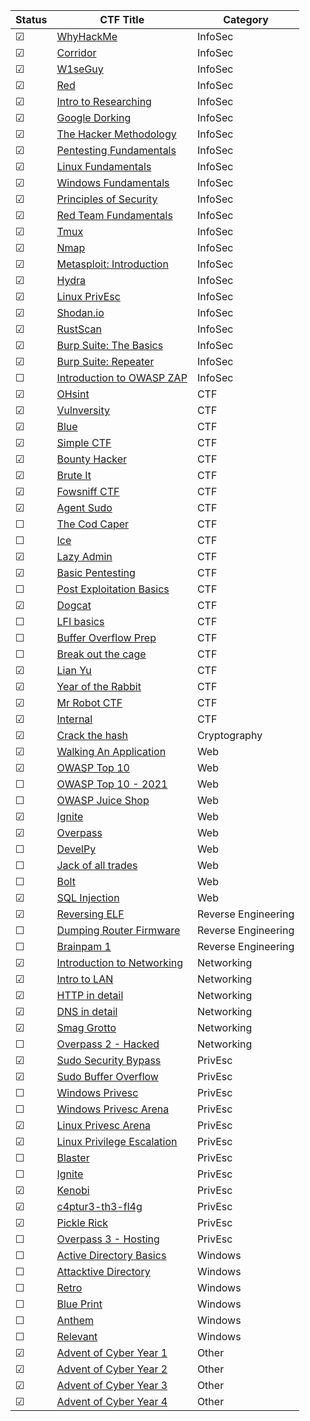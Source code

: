 | Status | CTF Title                                                                    | Category            |
| ---    | ---                                                                           | ---                 |
| ☑      | [WhyHackMe](https://tryhackme.com/r/room/whyhackme)                               | InfoSec               |
| ☑      | [Corridor](https://tryhackme.com/r/room/corridor)                                 | InfoSec               |
| ☑      | [W1seGuy](https://tryhackme.com/r/room/w1seguy)                                   | InfoSec               |
| ☑      | [Red](https://tryhackme.com/r/room/redisl33t) | InfoSec               |
| ☑      | [Intro to Researching](https://tryhackme.com/room/introtoresearch)            | InfoSec               |
| ☑      | [Google Dorking](https://tryhackme.com/room/googledorking)                    | InfoSec               |
| ☑      | [The Hacker Methodology](https://tryhackme.com/room/hackermethodology)        | InfoSec               |
| ☑      | [Pentesting Fundamentals](https://tryhackme.com/room/pentestingfundamentals)  | InfoSec               |
| ☑      | [Linux Fundamentals](https://tryhackme.com/module/linux-fundamentals)         | InfoSec               |
| ☑      | [Windows Fundamentals](https://tryhackme.com/module/windows-fundamentals)     | InfoSec               |
| ☑      | [Principles of Security](https://tryhackme.com/room/principlesofsecurity)     | InfoSec               |
| ☑      | [Red Team Fundamentals](https://tryhackme.com/room/redteamfundamentals)       | InfoSec               |
| ☑      | [Tmux](https://tryhackme.com/room/rptmux)                                     | InfoSec             |
| ☑      | [Nmap](https://tryhackme.com/room/furthernmap)                                | InfoSec             |
| ☑      | [Metasploit: Introduction](https://tryhackme.com/room/metasploitintro)        | InfoSec             |
| ☑      | [Hydra](https://tryhackme.com/room/hydra)                                     | InfoSec             |
| ☑      | [Linux PrivEsc](https://tryhackme.com/room/linuxprivesc)                      | InfoSec             |
| ☑      | [Shodan.io](https://tryhackme.com/room/shodan)                                | InfoSec             |
| ☑      | [RustScan](https://tryhackme.com/room/rustscan)                               | InfoSec             |
| ☑      | [Burp Suite: The Basics](https://tryhackme.com/room/burpsuitebasics)          | InfoSec             |
| ☑      | [Burp Suite: Repeater](https://tryhackme.com/room/burpsuiterepeater)          | InfoSec             |
| ☐      | [Introduction to OWASP ZAP](https://tryhackme.com/room/learnowaspzap)         | InfoSec             |
| ☑      | [OHsint](https://tryhackme.com/room/ohsint)                                   | CTF                 |
| ☑      | [Vulnversity](https://tryhackme.com/room/vulnversity)                         | CTF                 |
| ☑      | [Blue](https://tryhackme.com/room/blue)                                       | CTF                 |
| ☑      | [Simple CTF](https://tryhackme.com/room/easyctf)                              | CTF                 |
| ☑      | [Bounty Hacker](https://tryhackme.com/room/cowboyhacker)                      | CTF                 |
| ☑      | [Brute It](https://tryhackme.com/room/bruteit)                                | CTF                 |
| ☑      | [Fowsniff CTF](https://tryhackme.com/room/ctf)                                | CTF                 |
| ☑      | [Agent Sudo](https://tryhackme.com/room/agentsudoctf)                         | CTF                 |
| ☐      | [The Cod Caper](https://tryhackme.com/room/thecodcaper)                       | CTF                 |
| ☐      | [Ice](https://tryhackme.com/room/ice)                                         | CTF                 |
| ☑      | [Lazy Admin](https://tryhackme.com/room/lazyadmin)                            | CTF                 |
| ☑      | [Basic Pentesting](https://tryhackme.com/room/basicpentestingjt)              | CTF                 |
| ☐      | [Post Exploitation Basics](https://tryhackme.com/room/postexploit)            | CTF                 |
| ☑      | [Dogcat](https://tryhackme.com/room/dogcat)                                   | CTF                 |
| ☐      | [LFI basics](https://tryhackme.com/room/lfibasics)                            | CTF                 |
| ☐      | [Buffer Overflow Prep](https://tryhackme.com/room/bufferoverflowprep)         | CTF                 |
| ☐      | [Break out the cage](https://tryhackme.com/room/breakoutthecage1)             | CTF                 |
| ☑      | [Lian Yu](https://tryhackme.com/room/lianyu)                                  | CTF                 |
| ☑      | [Year of the Rabbit](https://tryhackme.com/room/yearoftherabbit)              | CTF                 |
| ☑      | [Mr Robot CTF](https://tryhackme.com/room/mrrobot)                            | CTF                 |
| ☑      | [Internal](https://tryhackme.com/room/internal)                               | CTF                 |
| ☑      | [Crack the hash](https://tryhackme.com/room/crackthehash)                     | Cryptography        |
| ☑      | [Walking An Application](https://tryhackme.com/room/walkinganapplication)     | Web                 |
| ☑      | [OWASP Top 10](https://tryhackme.com/room/owasptop10)                         | Web                 |
| ☐      | [OWASP Top 10 - 2021](https://tryhackme.com/room/owasptop102021)              | Web                 |
| ☐      | [OWASP Juice Shop](https://tryhackme.com/room/owaspjuiceshop)                 | Web                 |
| ☑      | [Ignite](https://tryhackme.com/room/ignite)                                   | Web                 |
| ☑      | [Overpass](https://tryhackme.com/room/overpass)                               | Web                 |
| ☐      | [DevelPy](https://tryhackme.com/room/bsidesgtdevelpy)                         | Web                 |
| ☐      | [Jack of all trades](https://tryhackme.com/room/jackofalltrades)              | Web                 |
| ☐      | [Bolt](https://tryhackme.com/room/bolt)                                       | Web                 |
| ☑      | [SQL Injection](https://tryhackme.com/room/sqlinjectionlm)                    | Web                 |
| ☑      | [Reversing ELF](https://tryhackme.com/room/reverselfiles)                     | Reverse Engineering |
| ☐      | [Dumping Router Firmware](https://tryhackme.com/room/rfirmware)               | Reverse Engineering |
| ☐      | [Brainpam 1](https://tryhackme.com/room/brainpan)                             | Reverse Engineering |
| ☑      | [Introduction to Networking](https://tryhackme.com/room/introtonetworking)    | Networking          |
| ☑      | [Intro to LAN](https://tryhackme.com/room/introtolan)                         | Networking          |
| ☑      | [HTTP in detail](https://tryhackme.com/room/httpindetail)                     | Networking          |
| ☑      | [DNS in detail](https://tryhackme.com/room/dnsindetail)                       | Networking          |
| ☑      | [Smag Grotto](https://tryhackme.com/room/smaggrotto)                          | Networking          |
| ☐      | [Overpass 2 - Hacked](https://tryhackme.com/room/overpass2hacked)             | Networking          |
| ☑      | [Sudo Security Bypass](https://tryhackme.com/room/sudovulnsbypass)            | PrivEsc             |
| ☑      | [Sudo Buffer Overflow](https://tryhackme.com/room/sudovulnsbof)               | PrivEsc             |
| ☐      | [Windows Privesc](https://tryhackme.com/room/windows10privesc)                | PrivEsc             |
| ☐      | [Windows Privesc Arena](https://tryhackme.com/room/windowsprivescarena)       | PrivEsc             |
| ☑      | [Linux Privesc Arena](https://tryhackme.com/room/linuxprivescarena)           | PrivEsc             |
| ☑      | [Linux Privilege Escalation](https://tryhackme.com/room/linprivesc)           | PrivEsc             |
| ☐      | [Blaster](https://tryhackme.com/room/blaster)                                 | PrivEsc             |
| ☐      | [Ignite](https://tryhackme.com/room/ignite)                                   | PrivEsc             |
| ☑      | [Kenobi](https://tryhackme.com/room/kenobi)                                   | PrivEsc             |
| ☑      | [c4ptur3-th3-fl4g](https://tryhackme.com/room/c4ptur3th3fl4g)                 | PrivEsc             |
| ☑      | [Pickle Rick](https://tryhackme.com/room/picklerick)                          | PrivEsc             |
| ☐      | [Overpass 3 - Hosting](https://tryhackme.com/room/overpass3hosting)           | PrivEsc             |
| ☐      | [Active Directory Basics](https://tryhackme.com/room/winadbasics)             | Windows             |
| ☐      | [Attacktive Directory](https://tryhackme.com/room/attacktivedirectory)        | Windows             |
| ☐      | [Retro](https://tryhackme.com/room/retro)                                     | Windows             |
| ☐      | [Blue Print](https://tryhackme.com/room/blueprint)                            | Windows             |
| ☐      | [Anthem](https://tryhackme.com/room/anthem)                                   | Windows             |
| ☐      | [Relevant](https://tryhackme.com/room/relevant)                               | Windows             |
| ☑      | [Advent of Cyber Year 1](https://tryhackme.com/room/25daysofchristmas)        | Other               |
| ☑      | [Advent of Cyber Year 2](https://tryhackme.com/room/adventofcyber2)           | Other               |
| ☑      | [Advent of Cyber Year 3](https://tryhackme.com/room/adventofcyber3)           | Other               |
| ☑      | [Advent of Cyber Year 4](https://tryhackme.com/room/adventofcyber4)           | Other               |
